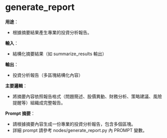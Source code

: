 # generate_report

**用途**：
- 根據摘要結果產生專業的投資分析報告。

**輸入**：
- 結構化摘要結果（如 summarize_results 輸出）

**輸出**：
- 投資分析報告（多區塊結構化內容）

**主要邏輯**：
- 將摘要內容依照報告格式（問題簡述、股價異動、財務分析、策略建議、風險提醒等）組織成完整報告。

**Prompt 摘要**：
- 請根據摘要內容生成一份專業的投資分析報告，包含多個區塊。
- 詳細 prompt 請參考 nodes/generate_report.py 內 PROMPT 變數。 